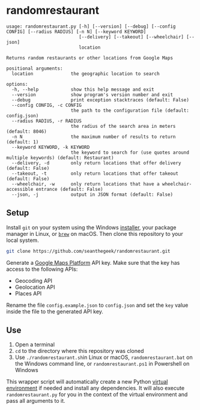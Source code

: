 # randomrestaurant

```text
usage: randomrestaurant.py [-h] [--version] [--debug] [--config CONFIG] [--radius RADIUS] [-n N] [--keyword KEYWORD]
                           [--delivery] [--takeout] [--wheelchair] [--json]
                           location

Returns random restaurants or other locations from Google Maps

positional arguments:
  location              the geographic location to search

options:
  -h, --help            show this help message and exit
  --version             show program's version number and exit
  --debug               print exception stacktraces (default: False)
  --config CONFIG, -c CONFIG
                        the path to the configuration file (default: config.json)
  --radius RADIUS, -r RADIUS
                        the radius of the search area in meters (default: 8046)
  -n N                  the maximum number of results to return (default: 1)
  --keyword KEYWORD, -k KEYWORD
                        the keyword to search for (use quotes around multiple keywords) (default: Restaurant)
  --delivery, -d        only return locations that offer delivery (default: False)
  --takeout, -t         only return locations that offer takeout (default: False)
  --wheelchair, -w      only return locations that have a wheelchair-accessible entrance (default: False)
  --json, -j            output in JSON format (default: False)
```

## Setup

Install `git` on your system using the Windows [installer][git-windows], your
package manager in Linux, or [`brew`][homebrew] on macOS. Then clone this
repository to your local system.

```bash
git clone https://github.com/seanthegeek/randomrestaurant.git
```

Generate a [Google Maps Platform][GMP] API key. Make sure that the key has
access to the following APIs:

- Geocoding API
- Geolocation API
- Places API

Rename the file `config.example.json` to `config.json` and set the `key` value
inside the file to the generated API key.

## Use

1. Open a terminal
2. `cd` to the directory where this repository was cloned
3. Use `./randomrestaurant.sh`in Linux or macOS, `randomrestaurant.bat` on the
   Windows command line, or `randomrestaurant.ps1` in Powershell on Windows

This wrapper script will automatically create a new Python
[virtual environment][venv] if needed and install any dependencies. It
will also execute `randomrestaurant.py` for you in the context of the virtual
environment and pass all arguments to it.

[git-windows]: https://git-scm.com/download/win
[homebrew]: https://brew.sh/
[GMP]: https://developers.google.com/maps/get-started/
[venv]:  https://docs.python.org/3/library/venv.html
